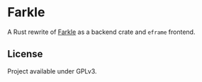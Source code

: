 # Farkle

A Rust rewrite of [Farkle](https://github.com/arc676/farkle) as a backend crate and `eframe` frontend.

## License

Project available under GPLv3.
